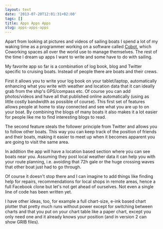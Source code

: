 ```yaml
---
layout: text
date: '2013-07-20T12:01:31+02:00'
tags: []
title: Apps Apps Apps
slug: apps-apps-apps
---
```

Apart from looking at pictures and videos of sailing boats I spend a lot of my waking time as a programmer working on a software called [Cobot](http://cobot.me), which Coworking spaces all over the world use to manage themselves. The rest of the time I dream up apps I want to write and some have to do with sailing.

My favorite app so far is a combination of log book, blog and Twitter specific to cruising boats. Instead of people there are boats and their crews.

First it allows you to write your log book on your tablet/laptop, automatically enhancing what you write with weather and location data that it can ideally grab from the ship's GPS/compass etc. Of course you can add photos/videos and have all that published online automatically (using as little costly bandwidth as possible of course). This first set of features allows people at home to stay connected and see what you are up to on your boat. By combining the blogs of many boats it also makes it a lot easier for people like me to find interesting blogs to read.

The second feature steals the follower principle from Twitter and allows you to follow other boats. This way you can keep track of the position of friends and their boats, making it easier to meet up when it becomes apparent you are going to visit the same area.

In addition the app will have a location based section where you can see boats near you. Assuming they post local weather data it can help you with your route planning, i.e. avoiding that 72h gale or the huge crossing waves that other boat just had to go through.

Of course it doesn't stop there and I can imagine to add things like finding help for repairs, recommendations for local shops in remote areas, hence a full Facebook clone but let's not get ahead of ourselves. Not even a single line of code has been written yet.

I have other ideas, too, for example a full chart-size, e-ink based chart plotter that pretty much runs without power except for switching between charts and that you put on your chart table like a paper chart, except you only need one and it already knows your position (and in version 2 can show GRIB files).
